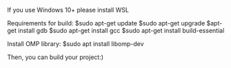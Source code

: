 If you use Windows 10+ please install WSL

Requirements for build:
$sudo apt-get update
$sudo apt-get upgrade
$apt-get install gdb
$sudo apt-get install gcc
$sudo apt-get install build-essential

Install OMP library:
$sudo apt install libomp-dev

Then, you can build your project:)
